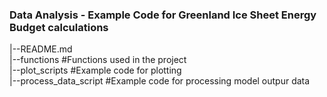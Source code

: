  ### Data Analysis - Example Code for Greenland Ice Sheet Energy Budget calculations<br />
 |--README.md<br />
 |--functions    #Functions used in the project <br />
 |--plot_scripts #Example code for plotting <br />
 |--process_data_script #Example code for processing model outpur data  <br />
    
